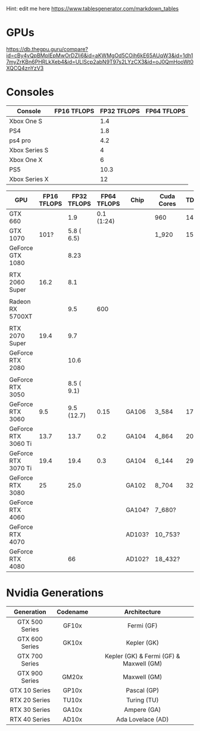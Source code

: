 Hint: edit me here https://www.tablesgenerator.com/markdown_tables

# GPUs

https://db.thegpu.guru/compare?id=cBy4vQpBMpIEpMwOrDZIj6&id=aKWMgOd5COih6kE65AUqW3&id=1dh17myZrKBn6PHRLkXeb4&id=ULlScp2abN9T97s2LYzCX3&id=oJ0QmHooWt0XQCQ4znYzV3

# Consoles 

| Console       | FP16 TFLOPS | FP32 TFLOPS | FP64 TFLOPS |
|---------------|-------------|-------------|-------------|
| Xbox One S    |             | 1.4         |             |
| PS4           |             | 1.8         |             |
| ps4 pro       |             | 4.2         |             |
| Xbox Series S |             | 4           |             |
| Xbox One X    |             | 6           |             |
| PS5           |             | 10.3        |             |
| Xbox Series X |             | 12          |             |
 
| GPU                  | FP16 TFLOPS | FP32 TFLOPS | FP64 TFLOPS | Chip   | Cuda Cores | TDP[W] | Power target | UVP[€] |
|----------------------|-------------|-------------|-------------|--------|------------|--------|--------------|--------|
| GTX 660              |             |  1.9        | 0.1 (1:24)  |        |    960     | 140    | 115          |        |
| GTX 1070             | 101?        |  5.8 ( 6.5) |             |        |  1_920     | 150    |              | 499    |
| GeForce GTX 1080     |             |  8.23       |             |        |            |        |              |        |
|                      |             |             |             |        |            |        |              |        |
| RTX 2060 Super       | 16.2        |  8.1        |             |        |            |        |              |        |
|                      |             |             |             |        |            |        |              |        |
| Radeon RX 5700XT     |             |  9.5        | 600         |        |            |        |              |        |
|                      |             |             |             |        |            |        |              |        |
| RTX 2070 Super       | 19.4        |  9.7        |             |        |            |        |              |        |
| GeForce RTX 2080     |             | 10.6        |             |        |            |        |              |        |
|                      |             |             |             |        |            |        |              |        |
| GeForce RTX 3050     |             |  8.5 ( 9.1) |             |        |            |        |              | 279    |
| GeForce RTX 3060     |  9.5        |  9.5 (12.7) | 0.15        | GA106  |  3_584     | 170    |              |        |
| GeForce RTX 3060 Ti  | 13.7        | 13.7        | 0.2         | GA104  |  4_864     | 200    |              |        |
| GeForce RTX 3070 Ti  | 19.4        | 19.4        | 0.3         | GA104  |  6_144     | 290    |              |        |
| GeForce RTX 3080     | 25          | 25.0        |             | GA102  |  8_704     | 320    |              |        |
| GeForce RTX 4060     |             |             |             | GA104? |  7_680?    |        |              |        |
| GeForce RTX 4070     |             |             |             | AD103? | 10_753?    |        |              |        |
| GeForce RTX 4080     |             | 66          |             | AD102? | 18_432?    |        |              |        |

# Nvidia Generations

|    Generation   | Codename |               Architecture               |
|:---------------:|:--------:|:----------------------------------------:|
| GTX  500 Series |   GF10x  |                Fermi (GF)                |
| GTX  600 Series |   GK10x  |                Kepler (GK)               |
| GTX  700 Series |          | Kepler (GK) & Fermi (GF) & Maxwell (GM)  |
| GTX  900 Series |   GM20x  |               Maxwell (GM)               |
|  GTX 10 Series  |   GP10x  |                Pascal (GP)               |
|  RTX 20 Series  |   TU10x  |                Turing (TU)               |
|  RTX 30 Series  |   GA10x  |                Ampere (GA)               |
|  RTX 40 Series  |   AD10x  |             Ada Lovelace (AD)            |
